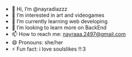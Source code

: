 - 👋 Hi, I’m @nayradiazzz
- 👀 I’m interested in art and videogames
- 🌱 I’m currently learning web developing
- 💞️ I’m looking to learn more on BackEnd
- 📫 How to reach me: nayraaa.2497@gmail.com
- 😄 Pronouns: she/her
- ⚡ Fun fact: i love soulslikes !!:3

<!---
nayradiazzz/nayradiazzz is a ✨ special ✨ repository because its `README.md` (this file) appears on your GitHub profile.
You can click the Preview link to take a look at your changes.
--->
